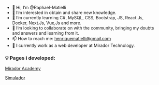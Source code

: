 - 👋 Hi, I’m @Raphael-Matielli
- 👀 I’m interested in obtain and share new knowledge.
- 🌱 I’m currently learning C#, MySQL, CSS, Bootstrap, JS, React.Js, Docker, Next.Js, Vue,Js and more.
- 💞️ I’m looking to collaborate on with the community, bringing my doubts and answers and learning from it.
- 📫 How to reach me: henriquematielli@gmail.com
- 💼 I currently work as a web developer at Mirador Technology.

### 💡 Pages i developed:

[Mirador Academy](https://combo1.mirador-academy.com.br/)

[Simulador](https://combo1.mirador-academy.com.br/simulator/)

<!---
Raphael-Matielli/Raphael-Matielli is a ✨ special ✨ repository because its `README.md` (this file) appears on your GitHub profile.
You can click the Preview link to take a look at your changes.
--->
